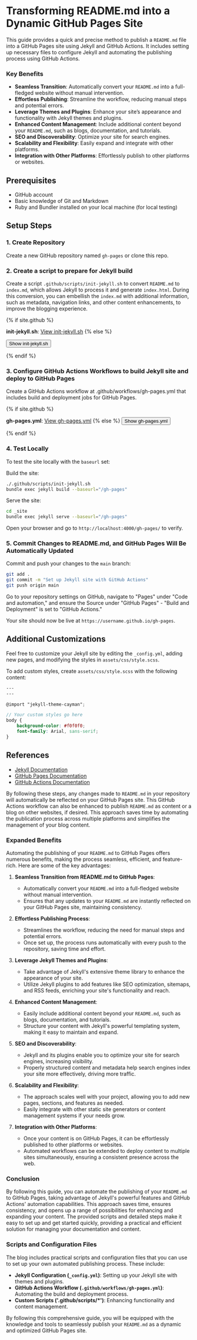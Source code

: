 # Transforming README.md into a Dynamic GitHub Pages Site

This guide provides a quick and precise method to publish a `README.md` file into a GitHub Pages site using Jekyll and GitHub Actions. It includes setting up necessary files to configure Jekyll and automating the publishing process using GitHub Actions.

### Key Benefits

- **Seamless Transition**: Automatically convert your `README.md` into a full-fledged website without manual intervention.
- **Effortless Publishing**: Streamline the workflow, reducing manual steps and potential errors.
- **Leverage Themes and Plugins**: Enhance your site’s appearance and functionality with Jekyll themes and plugins.
- **Enhanced Content Management**: Include additional content beyond your `README.md`, such as blogs, documentation, and tutorials.
- **SEO and Discoverability**: Optimize your site for search engines.
- **Scalability and Flexibility**: Easily expand and integrate with other platforms.
- **Integration with Other Platforms**: Effortlessly publish to other platforms or websites.

## Prerequisites

- GitHub account
- Basic knowledge of Git and Markdown
- Ruby and Bundler installed on your local machine (for local testing)

## Setup Steps

### 1. Create Repository

Create a new GitHub repository named `gh-pages` or clone this repo.

### 2. Create a script to prepare for Jekyll build

Create a script `.github/scripts/init-jekyll.sh` to convert `README.md` to `index.md`, which allows Jekyll to process it and generate `index.html`. During this conversion, you can embellish the `index.md` with additional information, such as metadata, navigation links, and other content enhancements, to improve the blogging experience.

{% if site.github %}
<!-- Links for GitHub repository view -->
**init-jekyll.sh**: [View init-jekyll.sh](https://github.com/kingting/gh-pages/blob/main/.github/scripts/init-jekyll.sh)
{% else %}
<!-- Buttons for GitHub Pages view -->
<button onclick="fetchAndDisplayScript('script-content-init-jekyll', 'https://raw.githubusercontent.com/kingting/gh-pages/main/.github/scripts/init-jekyll.sh')">Show init-jekyll.sh</button>
<div id="script-content-init-jekyll" style="display:none; white-space: pre-wrap;"></div>
{% endif %}

### 3. Configure GitHub Actions Workflows to build Jekyll site and deploy to GitHub Pages

Create a GitHub Actions workflow at .github/workflows/gh-pages.yml that includes build and deployment jobs for GitHub Pages.

{% if site.github %}
<!-- Links for GitHub repository view -->
**gh-pages.yml**: [View gh-pages.yml](https://github.com/kingting/gh-pages/blob/main/.github/workflows/gh-pages.yml)
{% else %}
<button onclick="fetchAndDisplayScript('script-content-gh-pages', 'https://raw.githubusercontent.com/kingting/gh-pages/main/.github/workflows/gh-pages.yml')">Show gh-pages.yml</button>
<div id="script-content-gh-pages" style="display:none; white-space: pre-wrap;"></div>
{% endif %}

### 4. Test Locally

To test the site locally with the `baseurl` set:

Build the site:
```sh
./.github/scripts/init-jekyll.sh
bundle exec jekyll build --baseurl="/gh-pages"
```

Serve the site:
```sh
cd _site
bundle exec jekyll serve --baseurl="/gh-pages"
```

Open your browser and go to `http://localhost:4000/gh-pages/` to verify.

### 5. Commit Changes to README.md, and GitHub Pages Will Be Automatically Updated

Commit and push your changes to the `main` branch:
```sh
git add .
git commit -m "Set up Jekyll site with GitHub Actions"
git push origin main
```

Go to your repository settings on GitHub, navigate to "Pages" under "Code and automation," and ensure the Source under "GitHub Pages" - "Build and Deployment" is set to "GitHub Actions."

Your site should now be live at `https://username.github.io/gh-pages`.

## Additional Customizations

Feel free to customize your Jekyll site by editing the `_config.yml`, adding new pages, and modifying the styles in `assets/css/style.scss`.

To add custom styles, create `assets/css/style.scss` with the following content:

```scss
---
---

@import "jekyll-theme-cayman";

// Your custom styles go here
body {
    background-color: #f0f0f0;
    font-family: Arial, sans-serif;
}
```

## References

- [Jekyll Documentation](https://jekyllrb.com/docs/)
- [GitHub Pages Documentation](https://docs.github.com/en/pages)
- [GitHub Actions Documentation](https://docs.github.com/en/actions)

By following these steps, any changes made to `README.md` in your repository will automatically be reflected on your GitHub Pages site. This GitHub Actions workflow can also be enhanced to publish `README.md` as content or a blog on other websites, if desired. This approach saves time by automating the publication process across multiple platforms and simplifies the management of your blog content.
### Expanded Benefits

Automating the publishing of your `README.md` to GitHub Pages offers numerous benefits, making the process seamless, efficient, and feature-rich. Here are some of the key advantages:

1. **Seamless Transition from README.md to GitHub Pages**:
   - Automatically convert your `README.md` into a full-fledged website without manual intervention.
   - Ensures that any updates to your `README.md` are instantly reflected on your GitHub Pages site, maintaining consistency.

2. **Effortless Publishing Process**:
   - Streamlines the workflow, reducing the need for manual steps and potential errors.
   - Once set up, the process runs automatically with every push to the repository, saving time and effort.

3. **Leverage Jekyll Themes and Plugins**:
   - Take advantage of Jekyll's extensive theme library to enhance the appearance of your site.
   - Utilize Jekyll plugins to add features like SEO optimization, sitemaps, and RSS feeds, enriching your site's functionality and reach.

4. **Enhanced Content Management**:
   - Easily include additional content beyond your `README.md`, such as blogs, documentation, and tutorials.
   - Structure your content with Jekyll's powerful templating system, making it easy to maintain and expand.

5. **SEO and Discoverability**:
   - Jekyll and its plugins enable you to optimize your site for search engines, increasing visibility.
   - Properly structured content and metadata help search engines index your site more effectively, driving more traffic.

6. **Scalability and Flexibility**:
   - The approach scales well with your project, allowing you to add new pages, sections, and features as needed.
   - Easily integrate with other static site generators or content management systems if your needs grow.

7. **Integration with Other Platforms**:
   - Once your content is on GitHub Pages, it can be effortlessly published to other platforms or websites.
   - Automated workflows can be extended to deploy content to multiple sites simultaneously, ensuring a consistent presence across the web.

### Conclusion

By following this guide, you can automate the publishing of your `README.md` to GitHub Pages, taking advantage of Jekyll's powerful features and GitHub Actions' automation capabilities. This approach saves time, ensures consistency, and opens up a range of possibilities for enhancing and expanding your content. The provided scripts and detailed steps make it easy to set up and get started quickly, providing a practical and efficient solution for managing your documentation and content.

### Scripts and Configuration Files

The blog includes practical scripts and configuration files that you can use to set up your own automated publishing process. These include:

- **Jekyll Configuration (`_config.yml`)**: Setting up your Jekyll site with themes and plugins.
- **GitHub Actions Workflow (`.github/workflows/gh-pages.yml`)**: Automating the build and deployment process.
- **Custom Scripts ('.github/scripts/*')**: Enhancing functionality and content management.

By following this comprehensive guide, you will be equipped with the knowledge and tools to seamlessly publish your `README.md` as a dynamic and optimized GitHub Pages site.


